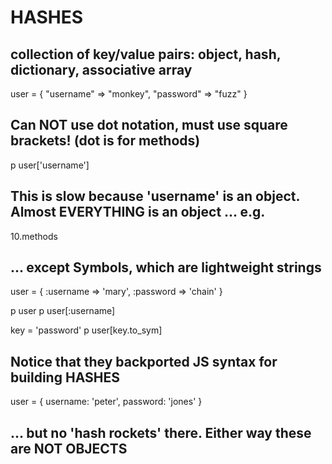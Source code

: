 # HASHES

## collection of key/value pairs: object, hash, dictionary, associative array

user = {
  "username" => "monkey",
  "password" => "fuzz"
}

## Can NOT use dot notation, must use square brackets! (dot is for methods)

p user['username']

## This is slow because 'username' is an object. Almost EVERYTHING is an object ... e.g.

10.methods

## ... except Symbols, which are lightweight strings

user = {
  :username => 'mary',
  :password => 'chain'
}

p user
p user[:username]

key = 'password'
p user[key.to_sym]

## Notice that they backported JS syntax for building HASHES

user = {
  username: 'peter',
  password: 'jones'
}

## ... but no 'hash rockets' there. Either way these are NOT OBJECTS

